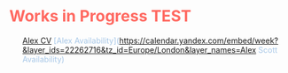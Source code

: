 <h1 style="color:#ff6961"> Works in Progress TEST </h1> <ol  style="color:#A7C7E7">

[Alex CV](https://github.com/alexkotsscott/Customised_Insruance_Data_Analysis/blob/master/Generate%20Data%20Sets/01_Create_Data.ipynb)
[Alex Availability](https://calendar.yandex.com/embed/week?&layer_ids=22262716&tz_id=Europe/London&layer_names=Alex Scott Availability)
